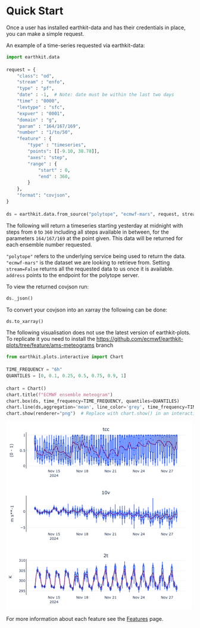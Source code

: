 # Quick Start

Once a user has installed earthkit-data and has their credentials in place, you can make a simple request.

An example of a time-series requested via earthkit-data:

```python
import earthkit.data

request = {
    "class": "od",
    "stream" : "enfo",
    "type" : "pf",
    "date" : -1,  # Note: date must be within the last two days
    "time" : "0000",
    "levtype" : "sfc",
    "expver" : "0001", 
    "domain" : "g",
    "param" : "164/167/169",
    "number" : "1/to/50",
    "feature" : {
        "type" : "timeseries",
        "points": [[-9.10, 38.78]],
        "axes": "step",
        "range" : {
            "start" : 0,
            "end" : 360,
        }
    },
    "format": "covjson",
}

ds = earthkit.data.from_source("polytope", "ecmwf-mars", request, stream=False, address='polytope.ecmwf.int')
```
The following will return a timeseries starting yesterday at midnight with steps from `0` to `360` including all steps available in between, for the parameters `164/167/169` at the point given. This data will be returned for each ensemble number requested.

`"polytope"` refers to the underlying service being used to return the data. `"ecmwf-mars"` is the dataset we are looking to retrieve from. Setting `stream=False` returns all the requested data to us once it is available. `address` points to the endpoint for the polytope server.

To view the returned covjson run:

```python
ds._json()
```

To convert your covjson into an xarray the following can be done:

```python
ds.to_xarray()
```

The following visualisation does not use the latest version of earthkit-plots. To replicate it you need to install the https://github.com/ecmwf/earthkit-plots/tree/feature/ams-meteograms branch

```python
from earthkit.plots.interactive import Chart

TIME_FREQUENCY = "6h"
QUANTILES = [0, 0.1, 0.25, 0.5, 0.75, 0.9, 1]

chart = Chart()
chart.title(f"ECMWF ensemble meteogram")
chart.box(ds, time_frequency=TIME_FREQUENCY, quantiles=QUANTILES)
chart.line(ds,aggregation='mean', line_color='grey', time_frequency=TIME_FREQUENCY)
chart.show(renderer="png")  # Replace with chart.show() in an interactive session!
```

<div style="text-align:center">
<p style="float: middle; margin: 0 5px 0 0px;">
    <img src="../images/timeseries_qs.png" alt="Example Cut Out" width="750"/>
</p>
</div>

For more information about each feature see the <a href="../Features/feature">Features</a> page.